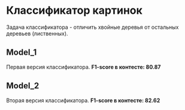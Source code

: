 # Классификатор картинок

Задача классификатора - отличить хвойные деревья от остальных деревьев (лиственных).


## Model_1 
Первая версия классификатора. **F1-score в контесте:  80.87**

## Model_2
Вторая версия классификатора.  **F1-score в контесте: 82.62**